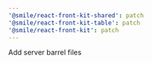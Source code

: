 ```yaml
---
'@smile/react-front-kit-shared': patch
'@smile/react-front-kit-table': patch
'@smile/react-front-kit': patch
---
```


Add server barrel files
